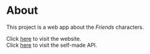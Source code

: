 # About

This project is a web app about the *Friends* characters.  
  
Click [here](https://friends-characters-api.vercel.app) to visit the website.  
Click [here](https://sallylijiaxuan.github.io/friends-characters-api/db.json) to visit the self-made API.
